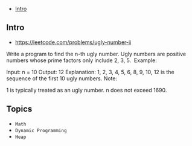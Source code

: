 - [Intro](#intro)

## Intro

- https://leetcode.com/problems/ugly-number-ii

Write a program to find the n-th ugly number.
Ugly numbers are positive numbers whose prime factors only include 2, 3, 5. 
Example:

Input: n = 10
Output: 12
Explanation: 1, 2, 3, 4, 5, 6, 8, 9, 10, 12 is the sequence of the first 10 ugly numbers.
Note:  

1 is typically treated as an ugly number.
n does not exceed 1690.


## Topics

- `Math`
- `Dynamic Programming`
- `Heap`


